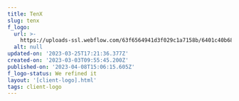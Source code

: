 ```yaml
---
title: TenX
slug: tenx
f_logo:
  url: >-
    https://uploads-ssl.webflow.com/63f6564941d3f029c1a7158b/6401c40b68e6691973b1ea71_TenX.png
  alt: null
updated-on: '2023-03-25T17:21:36.377Z'
created-on: '2023-03-03T09:55:45.200Z'
published-on: '2023-04-08T15:06:15.605Z'
f_logo-status: We refined it
layout: '[client-logo].html'
tags: client-logo
---
```



